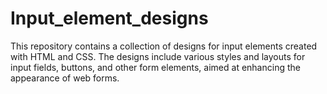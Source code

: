 # Input_element_designs
This repository contains a collection of designs for input elements created with HTML and CSS. The designs include various styles and layouts for input fields, buttons, and other form elements, aimed at enhancing the appearance of web forms.
